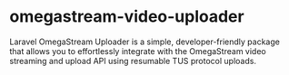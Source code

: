 # omegastream-video-uploader
Laravel OmegaStream Uploader is a simple, developer-friendly package that allows you to effortlessly integrate with the OmegaStream video streaming and upload API using resumable TUS protocol uploads.

